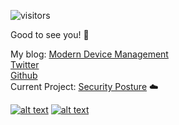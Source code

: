  ![visitors](https://visitor-badge.laobi.icu/badge?page_id=0fflineDocs.0fflineDocs)

Good to see you! :mage:

My blog: [Modern Device Management](https://simonhakansson.com)  
[Twitter](https://twitter.com/0fflineDocs)   
[Github](https://github.com/0fflinedocs)       
Current Project: [Security Posture](https://github.com/0fflinedocs/Powershell/projects/1) :cloud:  
  
   



<!-- Please don't remove this: Grab your social icons from https://github.com/carlsednaoui/gitsocial -->

<!-- display the social media buttons in your README -->

[![alt text][1.1]][1]
[![alt text][6.1]][6]


<!-- links to social media icons -->
<!-- no need to change these -->

<!-- icons with padding -->

[1.1]: http://i.imgur.com/tXSoThF.png (Twitter Profile)
[6.1]: http://i.imgur.com/0o48UoR.png (Github Profile)

<!-- links to your social media accounts -->
<!-- update these accordingly -->

[1]: http://www.twitter.com/0fflineDocs
[6]: http://www.github.com/0fflineDocs

<!-- Please don't remove this: Grab your social icons from https://github.com/carlsednaoui/gitsocial -->
  
 
<!--
**0fflinedocs//0fflinedocs** is a ✨ _special_ ✨ repository because its `README.md` (this file) appears on your GitHub profile.
--!>
